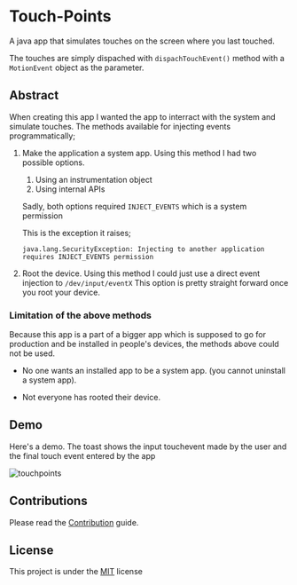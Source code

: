# Touch-Points

A java app that simulates touches on the screen where you last touched.

The touches are simply dispached with ```dispachTouchEvent()``` method with a ```MotionEvent``` object as the parameter.


## Abstract

When creating this app I wanted the app to interract with the system and simulate touches.
The  methods available for injecting events programmatically;

 1) Make the application a system app.
      Using this method I had two possible options.
      1) Using an instrumentation object
      2) Using internal APIs
      
      Sadly, both options required ```INJECT_EVENTS``` which is a system permission
      
      This is the exception it raises;
      
      ```java.lang.SecurityException: Injecting to another application requires INJECT_EVENTS permission```
      
 2) Root the device.
    Using this method I could just use a direct event injection to ```/dev/input/eventX```
    This option is pretty straight forward once you root your device.
    
### Limitation of the above methods

Because this app is a part of a bigger app which is supposed to go for production and be installed in people's devices,
the methods above could not be used.

 - No one wants an installed app to be a system app. (you cannot uninstall a system app).
 
 - Not everyone has rooted their device.
 
## Demo 

Here's a demo. The toast shows the input touchevent made by the user and the final touch event entered by the app

![touchpoints](https://user-images.githubusercontent.com/39020723/82736907-ae38b180-9d35-11ea-81cf-9d33e8e23038.gif)

## Contributions

Please read the [Contribution](#) guide.

## License

This project is under the [MIT](#) license
